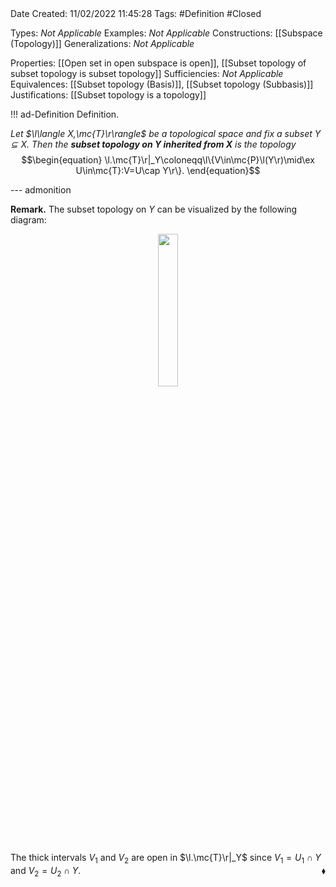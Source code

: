 <br />
<br />

Date Created: 11/02/2022 11:45:28
Tags: #Definition #Closed

Types: _Not Applicable_
Examples: _Not Applicable_
Constructions: [[Subspace (Topology)]]
Generalizations: _Not Applicable_

Properties: [[Open set in open subspace is open]], [[Subset topology of subset topology is subset topology]]
Sufficiencies: _Not Applicable_
Equivalences: [[Subset topology (Basis)]], [[Subset topology (Subbasis)]]
Justifications: [[Subset topology is a topology]]

!!! ad-Definition Definition.

_Let $\l\langle X,\mc{T}\r\rangle$ be a topological space and fix a subset $Y\subseteq X$. Then the **subset topology on $Y$ inherited from $X$** is the topology_
$$\begin{equation}
    \l.\mc{T}\r|_Y\coloneqq\l\{V\in\mc{P}\l(Y\r)\mid\ex U\in\mc{T}:V=U\cap Y\r\}.
\end{equation}$$

--- admonition

**Remark.** The subset topology on $Y$ can be visualized by the following diagram:

<center><img src="https://raw.githubusercontent.com/zhaoshenzhai/MathWiki/master/Images/11-02-2022_1158/image.svg", width=25%></center>

The thick intervals $V_1$ and $V_2$ are open in $\l.\mc{T}\r|_Y$ since $V_1=U_1\cap Y$ and $V_2=U_2\cap Y$.<span style="float:right;">$\blacklozenge$</span>
